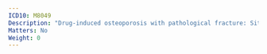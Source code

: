 ```yaml
---
ICD10: M8049
Description: "Drug-induced osteoporosis with pathological fracture: Site unspecified"
Matters: No
Weight: 0
---
```


